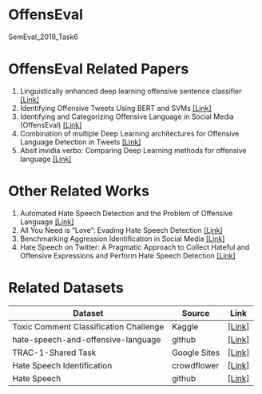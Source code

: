 # OffensEval
SemEval_2019_Task6

# OffensEval Related Papers
1. Linguistically enhanced deep learning offensive sentence classifier [[Link]](https://arxiv.org/pdf/1904.05152)
2. Identifying Offensive Tweets Using BERT and SVMs [[Link]](https://arxiv.org/pdf/1904.03450)
3. Identifying and Categorizing Offensive Language in Social Media (OffensEval) [[Link]](https://arxiv.org/pdf/1903.08983) 
4. Combination of multiple Deep Learning architectures for Offensive Language Detection in Tweets [[Link]](https://arxiv.org/pdf/1903.08734)
5. Absit invidia verbo: Comparing Deep Learning methods for offensive language [[Link]](https://arxiv.org/pdf/1903.05929)

# Other Related Works
1. Automated Hate Speech Detection and the Problem of Offensive Language [[Link]](https://aaai.org/ocs/index.php/ICWSM/ICWSM17/paper/viewFile/15665/14843)
2. All You Need is “Love”: Evading Hate Speech Detection [[Link]](https://arxiv.org/pdf/1808.09115.pdf)
3. Benchmarking Aggression Identification in Social Media [[Link]](https://aclweb.org/anthology/W18-4401)
4. Hate Speech on Twitter: A Pragmatic Approach to Collect Hateful and Offensive Expressions and Perform Hate Speech Detection  [[Link]](https://ieeexplore.ieee.org/stamp/stamp.jsp?tp=&arnumber=8292838)

# Related Datasets
|Dataset|Source| Link |
|---|---|---|
|Toxic Comment Classification Challenge|Kaggle|[[Link]](https://www.kaggle.com/c/jigsaw-toxic-comment-classification-challenge/data)|
|hate-speech-and-offensive-language|github|[[Link]](https://github.com/t-davidson/hate-speech-and-offensive-language/tree/master/data)|
|TRAC-1-Shared Task|Google Sites|[[Link]](https://sites.google.com/view/trac1/shared-task)|
|Hate Speech Identification|crowdflower|[[Link]](https://data.world/crowdflower/hate-speech-identification)|
|Hate Speech|github|[[Link]](https://github.com/ZeerakW/hatespeech)|
